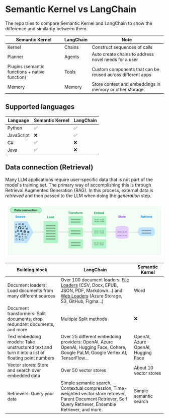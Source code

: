 # Semantic Kernel vs LangChain

The repo tries to compare Semantic Kernel and LangChain to show the difference and similarity between them.

| Semantic Kernel                                | LangChain | Note                                                       |
| ---------------------------------------------- | --------- | ---------------------------------------------------------- |
| Kernel                                         | Chains    | Construct sequences of calls                               |
| Planner                                        | Agents    | Auto create chains to address novel needs for a user       |
| Plugins (semantic functions + native function) | Tools     | Custom components that can be reused across different apps |
| Memory                                         | Memory    | Store context and embeddings in memory or other storage    |

## Supported languages

| Language   | Semantic Kernel | LangChain |
| ---------- | --------------- | --------- |
| Python     | ✅              | ✅        |
| JavaScript | ❌              | ✅        |
| C#         | ✅              | ❌        |
| Java       | ✅              | ❌        |

## Data connection (Retrieval)

Many LLM applications require user-specific data that is not part of the model's training set. The primary way of accomplishing this is through Retrieval Augmented Generation (RAG). In this process, external data is *retrieved* and then passed to the LLM when doing the *generation* step.

![Data connection](./images/data_connection.jpg)

| Building block | LangChain | Semantic Kernel |
| ----------------------------------------------------------------------------------------------- | --------------- | ---------------------------------------------------------- |
| Document loaders: Load documents from many different sources | Over 100 document loaders: [File Loaders](https://js.langchain.com/docs/modules/data_connection/document_loaders/integrations/file_loaders/) (CSV, Docx, EPUB, JSON, PDF, Markdown...) and [Web Loaders](https://js.langchain.com/docs/modules/data_connection/document_loaders/integrations/web_loaders/) (Azure Storage, S3, GitHub, Figma...) | Word |
| Document transformers: Split documents, drop redundant documents, and more | Multiple Split methods          | ❌       |
| Text embedding models: Take unstructured text and turn it into a list of floating point numbers | Over 25 different embedding providers: OpenAI, Azure OpenAI, Hugging Face, Cohere, Google PaLM, Google Vertex AI, TensorFlow...    | OpenAI, Azure OpenAI, Hugging Face |
| Vector stores: Store and search over embedded data  |  Over 50 vector stores |  About 10 vector stores   |
| Retrievers: Query your data  | Simple semantic search, Contextual compression, Time-weighted vector store retriever, Parent Document Retriever, Self Query Retriever, Ensemble Retriever, and more.  | Simple semantic search  |
